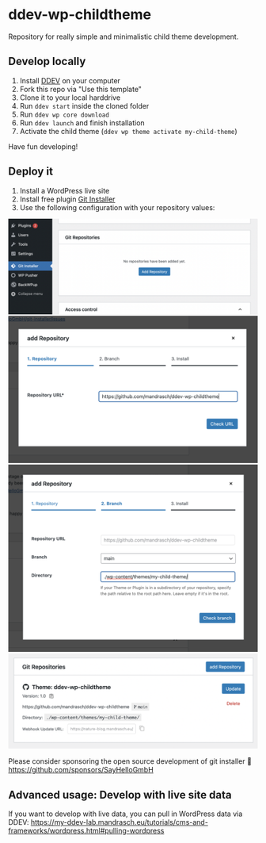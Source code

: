 # ddev-wp-childtheme

Repository for really simple and minimalistic child theme development.

## Develop locally

1. Install [DDEV](https://ddev.readthedocs.io/en/latest/users/install/ddev-installation/) on your computer
1. Fork this repo via "Use this template"
1. Clone it to your local harddrive
1. Run `ddev start` inside the cloned folder
1. Run `ddev wp core download`
1. Run `ddev launch` and finish installation
1. Activate the child theme (`ddev wp theme activate my-child-theme`)

Have fun developing!

## Deploy it

1. Install a WordPress live site
1. Install free plugin [Git Installer](https://git-installer.com/)
1. Use the following configuration with your repository values:

![Screenshot of git installer - add git repository](.screenshots/screenshot1.png)
![Screenshot of git installer - insert repository url](.screenshots/screenshot2.png)
![Screenshot of git installer - add path to subfolder wp-content/themes/my-child-theme](.screenshots/screenshot3.png)
![Screenshot of git installer - added git repository](.screenshots/screenshot4.png)

Please consider sponsoring the open source development of git installer 🤗
https://github.com/sponsors/SayHelloGmbH

## Advanced usage: Develop with live site data

If you want to develop with live data, you can pull in WordPress data via DDEV: https://my-ddev-lab.mandrasch.eu/tutorials/cms-and-frameworks/wordpress.html#pulling-wordpress

